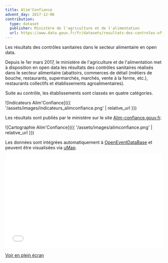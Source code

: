 ```yaml
---
title: Alim'Confiance
advent_day: 2017-12-06
contribution:
  type: dataset
  publisher: Ministère de l'agriculture et de l'alimentation
  url: https://www.data.gouv.fr/fr/datasets/resultats-des-controles-officiels-sanitaires-dispositif-dinformation-alimconfiance/
---
```


Les résultats des contrôles sanitaires dans le secteur alimentaire en open data.

<!--more-->

Depuis le 1er mars 2017, le ministère de l'agriculture et de l'alimentation met à disposition en open data les résultats des contrôles sanitaires réalisés dans le secteur alimentaire (abattoirs, commerces de détail (métiers de bouche, restaurants, supermarchés, marchés, vente à la ferme, etc.), restaurants collectifs et établissements agroalimentaires).

Suite au contrôle, les établissements sont classés en quatre catégories.

![Indicateurs Alim'Confiance]({{ '/assets/images/indicateurs_alimconfiance.png' | relative_url }})

Les résultats sont publiés par le ministère sur le site [Alim-confiance.gouv.fr](http://alim-confiance.gouv.fr/).

![Cartographie Alim'Confiance]({{ '/assets/images/alimconfiance.png' | relative_url }})

Les données sont intégrées automatiquement à [OpenEventDataBase](http://www.openeventdatabase.org/) et peuvent être visualisées via [uMap](http://umap.openstreetmap.fr/fr/map/resultats-des-controles-sanitaires-dans-les-restau_160905#14/48.8630/2.3272).

<iframe width="100%" height="300px" frameBorder="0" src="//umap.openstreetmap.fr/fr/map/resultats-des-controles-sanitaires-dans-les-restau_160905?scaleControl=false&miniMap=false&scrollWheelZoom=false&zoomControl=true&allowEdit=false&moreControl=true&searchControl=null&tilelayersControl=null&embedControl=null&datalayersControl=true&onLoadPanel=undefined&captionBar=false"></iframe><p><a href="//umap.openstreetmap.fr/fr/map/resultats-des-controles-sanitaires-dans-les-restau_160905">Voir en plein écran</a></p>

<div data-udata-dataset-id="5593aab9c751df35d8a453ba"></div>
<script src="https://www.data.gouv.fr/static/widgets.js" id="udata" async defer onload="udataScript.loadDatasets()"></script>
